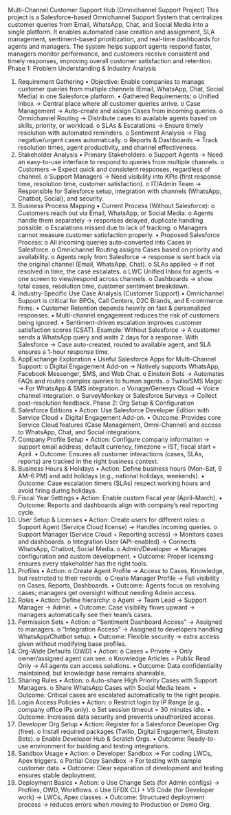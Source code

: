 Multi-Channel Customer Support Hub (Omnichannel Support Project)
This project is a Salesforce-based Omnichannel Support System that centralizes customer queries from Email, WhatsApp, Chat, and Social Media into a single platform. It enables automated case creation and assignment, SLA management, sentiment-based prioritization, and real-time dashboards for agents and managers.
The system helps support agents respond faster, managers monitor performance, and customers receive consistent and timely responses, improving overall customer satisfaction and retention.
Phase 1: Problem Understanding & Industry Analysis
1. Requirement Gathering
•	Objective: Enable companies to manage customer queries from multiple channels (Email, WhatsApp, Chat, Social Media) in one Salesforce platform.
•	Gathered Requirements:
o	Unified Inbox → Central place where all customer queries arrive.
o	Case Management → Auto-create and assign Cases from incoming queries.
o	Omnichannel Routing → Distribute cases to available agents based on skills, priority, or workload.
o	SLAs & Escalations → Ensure timely resolution with automated reminders.
o	Sentiment Analysis → Flag negative/urgent cases automatically.
o	Reports & Dashboards → Track resolution times, agent productivity, and channel effectiveness.
2. Stakeholder Analysis
•	Primary Stakeholders:
o	Support Agents → Need an easy-to-use interface to respond to queries from multiple channels.
o	Customers → Expect quick and consistent responses, regardless of channel.
o	Support Managers → Need visibility into KPIs (first response time, resolution time, customer satisfaction).
o	IT/Admin Team → Responsible for Salesforce setup, integration with channels (WhatsApp, Chatbot, Social), and security.
3. Business Process Mapping
•	Current Process (Without Salesforce):
o	Customers reach out via Email, WhatsApp, or Social Media.
o	Agents handle them separately → responses delayed, duplicate handling possible.
o	Escalations missed due to lack of tracking.
o	Managers cannot measure customer satisfaction properly.
•	Proposed Salesforce Process:
o	All incoming queries auto-converted into Cases in Salesforce.
o	Omnichannel Routing assigns Cases based on priority and availability.
o	Agents reply from Salesforce → response is sent back via the original channel (Email, WhatsApp, Chat).
o	SLAs applied → if not resolved in time, the case escalates.
o	LWC Unified Inbox for agents → one screen to view/respond across channels.
o	Dashboards → show total cases, resolution time, customer sentiment breakdown.
4. Industry-Specific Use Case Analysis (Customer Support)
•	Omnichannel Support is critical for BPOs, Call Centers, D2C Brands, and E-commerce firms.
•	Customer Retention depends heavily on fast & personalized responses.
•	Multi-channel engagement reduces the risk of customers being ignored.
•	Sentiment-driven escalation improves customer satisfaction scores (CSAT).
Example:
Without Salesforce → A customer sends a WhatsApp query and waits 2 days for a response.
With Salesforce → Case auto-created, routed to available agent, and SLA ensures a 1-hour response time.
5. AppExchange Exploration
•	Useful Salesforce Apps for Multi-Channel Support:
o	Digital Engagement Add-on → Natively supports WhatsApp, Facebook Messenger, SMS, and Web Chat.
o	Einstein Bots → Automates FAQs and routes complex queries to human agents.
o	Twilio/SMS Magic → For WhatsApp & SMS integration.
o	Vonage/Genesys Cloud → Voice channel integration.
o	SurveyMonkey or Salesforce Surveys → Collect post-resolution feedback.
Phase 2: Org Setup & Configuration
1. Salesforce Editions
•	Action: Use Salesforce Developer Edition with Service Cloud + Digital Engagement Add-on.
•	Outcome: Provides core Service Cloud features (Case Management, Omni-Channel) and access to WhatsApp, Chat, and Social integrations.
2. Company Profile Setup
•	Action: Configure company information → support email address, default currency, timezone = IST, fiscal start = April.
•	Outcome: Ensures all customer interactions (cases, SLAs, reports) are tracked in the right business context.
3. Business Hours & Holidays
•	Action: Define business hours (Mon–Sat, 9 AM–6 PM) and add holidays (e.g., national holidays, weekends).
•	Outcome: Case escalation timers (SLAs) respect working hours and avoid firing during holidays.
4. Fiscal Year Settings
•	Action: Enable custom fiscal year (April–March).
•	Outcome: Reports and dashboards align with company’s real reporting cycle.
5. User Setup & Licenses
•	Action: Create users for different roles:
o	Support Agent (Service Cloud license) → Handles incoming queries.
o	Support Manager (Service Cloud + Reporting access) → Monitors cases and dashboards.
o	Integration User (API-enabled) → Connects WhatsApp, Chatbot, Social Media.
o	Admin/Developer → Manages configuration and custom development.
•	Outcome: Proper licensing ensures every stakeholder has the right tools.
6. Profiles
•	Action:
o	Create Agent Profile → Access to Cases, Knowledge, but restricted to their records.
o	Create Manager Profile → Full visibility on Cases, Reports, Dashboards.
•	Outcome: Agents focus on resolving cases; managers get oversight without needing Admin access.
7. Roles
•	Action: Define hierarchy:
o	Agent → Team Lead → Support Manager → Admin.
•	Outcome: Case visibility flows upward → managers automatically see their team’s cases.
8. Permission Sets
•	Action:
o	“Sentiment Dashboard Access” → Assigned to managers.
o	“Integration Access” → Assigned to developers handling WhatsApp/Chatbot setup.
•	Outcome: Flexible security → extra access given without modifying base profiles.
9. Org-Wide Defaults (OWD)
•	Action:
o	Cases = Private → Only owner/assigned agent can see.
o	Knowledge Articles = Public Read Only → All agents can access solutions.
•	Outcome: Data confidentiality maintained, but knowledge base remains shareable.
10. Sharing Rules
•	Action:
o	Auto-share High Priority Cases with Support Managers.
o	Share WhatsApp Cases with Social Media team.
•	Outcome: Critical cases are escalated automatically to the right people.
11. Login Access Policies
•	Action:
o	Restrict login by IP Range (e.g., company office IPs only).
o	Set session timeout = 30 minutes idle.
•	Outcome: Increases data security and prevents unauthorized access.
12. Developer Org Setup
•	Action: Register for a Salesforce Developer Org (free).
o	Install required packages (Twilio, Digital Engagement, Einstein Bots).
o	Enable Developer Hub & Scratch Orgs.
•	Outcome: Ready-to-use environment for building and testing integrations.
13. Sandbox Usage
•	Action:
o	Developer Sandbox → For coding LWCs, Apex triggers.
o	Partial Copy Sandbox → For testing with sample customer data.
•	Outcome: Clear separation of development and testing ensures stable deployment.
14. Deployment Basics
•	Action:
o	Use Change Sets (for Admin configs) → Profiles, OWD, Workflows.
o	Use SFDX CLI + VS Code (for Developer work) → LWCs, Apex classes.
•	Outcome: Structured deployment process → reduces errors when moving to Production or Demo Org.
